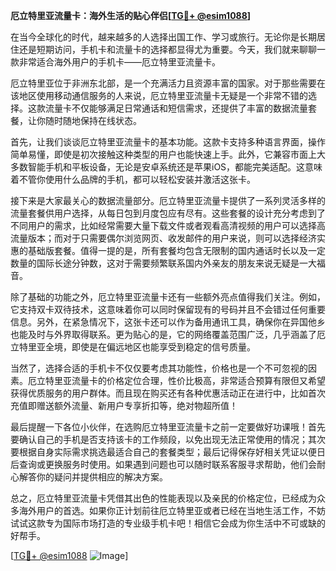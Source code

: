 **厄立特里亚流量卡：海外生活的贴心伴侣[[TG💪+ @esim1088](https://t.me/s/esim1088)]**

在当今全球化的时代，越来越多的人选择出国工作、学习或旅行。无论你是长期居住还是短期访问，手机卡和流量卡的选择都显得尤为重要。今天，我们就来聊聊一款非常适合海外用户的手机卡——厄立特里亚流量卡。

厄立特里亚位于非洲东北部，是一个充满活力且资源丰富的国家。对于那些需要在该地区使用移动通信服务的人来说，厄立特里亚流量卡无疑是一个非常不错的选择。这款流量卡不仅能够满足日常通话和短信需求，还提供了丰富的数据流量套餐，让你随时随地保持在线状态。

首先，让我们谈谈厄立特里亚流量卡的基本功能。这款卡支持多种语言界面，操作简单易懂，即使是初次接触这种类型的用户也能快速上手。此外，它兼容市面上大多数智能手机和平板设备，无论是安卓系统还是苹果iOS，都能完美适配。这意味着不管你使用什么品牌的手机，都可以轻松安装并激活这张卡。

接下来是大家最关心的数据流量部分。厄立特里亚流量卡提供了一系列灵活多样的流量套餐供用户选择，从每日包到月度包应有尽有。这些套餐的设计充分考虑到了不同用户的需求，比如经常需要大量下载文件或者观看高清视频的用户可以选择高流量版本；而对于只需要偶尔浏览网页、收发邮件的用户来说，则可以选择经济实惠的基础版套餐。值得一提的是，所有套餐均包含无限制的国内通话时长以及一定数量的国际长途分钟数，这对于需要频繁联系国内外亲友的朋友来说无疑是一大福音。

除了基础的功能之外，厄立特里亚流量卡还有一些额外亮点值得我们关注。例如，它支持双卡双待技术，这意味着你可以同时保留现有的号码并且不会错过任何重要信息。另外，在紧急情况下，这张卡还可以作为备用通讯工具，确保你在异国他乡也能及时与外界取得联系。更为贴心的是，它的网络覆盖范围广泛，几乎涵盖了厄立特里亚全境，即使是在偏远地区也能享受到稳定的信号质量。

当然了，选择合适的手机卡不仅仅要考虑其功能性，价格也是一个不可忽视的因素。厄立特里亚流量卡的价格定位合理，性价比极高，非常适合预算有限但又希望获得优质服务的用户群体。而且现在购买还有各种优惠活动正在进行中，比如首次充值即赠送额外流量、新用户专享折扣等，绝对物超所值！

最后提醒一下各位小伙伴，在选购厄立特里亚流量卡之前一定要做好功课哦！首先要确认自己的手机是否支持该卡的工作频段，以免出现无法正常使用的情况；其次要根据自身实际需求挑选最适合自己的套餐类型；最后记得保存好相关凭证以便日后查询或更换服务时使用。如果遇到问题也可以随时联系客服寻求帮助，他们会耐心解答你的疑问并提供相应的解决方案。

总之，厄立特里亚流量卡凭借其出色的性能表现以及亲民的价格定位，已经成为众多海外用户的首选。如果你正计划前往厄立特里亚或者已经在当地生活工作，不妨试试这款专为国际市场打造的专业级手机卡吧！相信它会成为你生活中不可或缺的好帮手。

[[TG💪+ @esim1088](https://t.me/s/esim1088) ![Image](https://i.postimg.cc/4NQfJmqS/Snipaste-2025-05-13-00-14-12.png)]